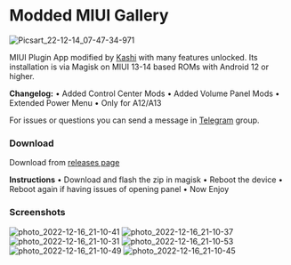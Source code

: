 # Modded MIUI Gallery
 
![Picsart_22-12-14_07-47-34-971](https://telegra.ph/file/e3115e4d62ca8fea12c16.jpg)

MIUI Plugin App modified by [Kashi](https://t.me/kakashi1v1) with many features unlocked.
Its installation is via Magisk on MIUI 13-14 based ROMs with Android 12 or higher.

**Changelog:**
• Added Control Center Mods
• Added Volume Panel Mods
• Extended Power Menu 
• Only for A12/A13

For issues or questions you can send a message in [Telegram](https://t.me/bootloop_discussion) group.


### Download

Download from [releases page](https://github.com/Mods-Center/Miui_Plugin_Mod/releases)


**Instructions**
• Download and flash the zip in magisk 
• Reboot the device
• Reboot again if having issues of opening panel
• Now Enjoy


### Screenshots
![photo_2022-12-16_21-10-41](https://telegra.ph/file/e0d352055dc2f521e740a.png)
![photo_2022-12-16_21-10-37](https://telegra.ph/file/c5f690899396bdf677bc5.png)
![photo_2022-12-16_21-10-31](https://telegra.ph/file/8a1253b4732b8c2d9b210.png)
![photo_2022-12-16_21-10-53](https://telegra.ph/file/dc0d2c7a5d57e76608bfa.png)
![photo_2022-12-16_21-10-49](https://telegra.ph/file/985578fdea5f3205e3895.png)
![photo_2022-12-16_21-10-45](https://telegra.ph/file/5340a24e8e12e8e6a4163.png)




